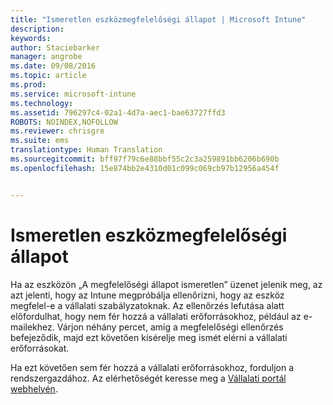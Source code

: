```yaml
---
title: "Ismeretlen eszközmegfelelőségi állapot | Microsoft Intune"
description: 
keywords: 
author: Staciebarker
manager: angrobe
ms.date: 09/08/2016
ms.topic: article
ms.prod: 
ms.service: microsoft-intune
ms.technology: 
ms.assetid: 796297c4-02a1-4d7a-aec1-bae63727ffd3
ROBOTS: NOINDEX,NOFOLLOW
ms.reviewer: chrisgre
ms.suite: ems
translationtype: Human Translation
ms.sourcegitcommit: bff97f79c6e88bbf55c2c3a259891bb6206b690b
ms.openlocfilehash: 15e874bb2e4310d01c099c069cb97b12956a454f


---
```



# Ismeretlen eszközmegfelelőségi állapot

Ha az eszközön „A megfelelőségi állapot ismeretlen” üzenet jelenik meg, az azt jelenti, hogy az Intune megpróbálja ellenőrizni, hogy az eszköz megfelel-e a vállalati szabályzatoknak. Az ellenőrzés lefutása alatt előfordulhat, hogy nem fér hozzá a vállalati erőforrásokhoz, például az e-mailekhez. Várjon néhány percet, amíg a megfelelőségi ellenőrzés befejeződik, majd ezt követően kísérelje meg ismét elérni a vállalati erőforrásokat.

Ha ezt követően sem fér hozzá a vállalati erőforrásokhoz, forduljon a rendszergazdához. Az elérhetőségét keresse meg a [Vállalati portál webhelyén](http://portal.manage.microsoft.com).



<!--HONumber=Sep16_HO3-->


